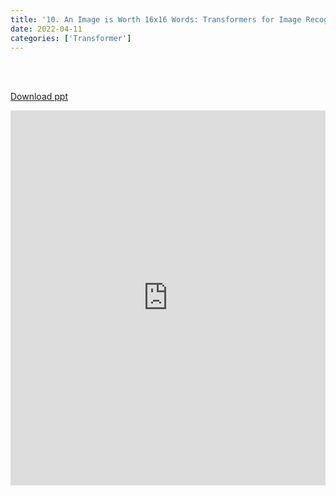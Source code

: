 ```yaml
---
title: '10. An Image is Worth 16x16 Words: Transformers for Image Recognition at Scale (ViT)'
date: 2022-04-11 
categories: ['Transformer']
---
```


<br><br>

[Download ppt](/ppt/10.pptx)

<center>
<iframe src="https://docs.google.com/presentation/d/e/2PACX-1vQqsXMsBSll8BC52uC9-Aehj7-FYvnuFQ579WSROUrZ8lJ7jvluLFFY8M7I_j21T9cWF3R1jUIP-qz2/embed?start=false&loop=false&delayms=3000" frameborder="0" width="100%" height="600" allowfullscreen="true" mozallowfullscreen="true" webkitallowfullscreen="true" min-width="350px"></iframe>
</center>

<br>

<script src="https://utteranc.es/client.js"
        repo="RTOS-KGU/RTOS-utterances-comment"
        issue-term="pathname"
        label="Comment"
        theme="github-light"
        crossorigin="anonymous"
        async>
</script>